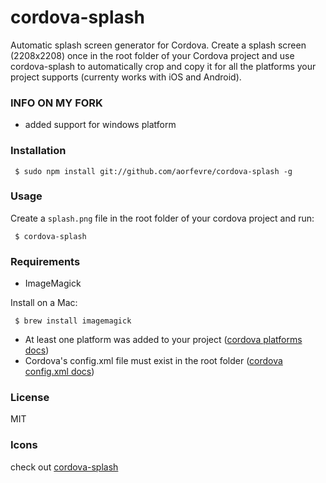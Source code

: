 # cordova-splash

Automatic splash screen generator for Cordova. Create a splash screen (2208x2208) once in the root folder of your Cordova project and use cordova-splash to automatically crop and copy it for all the platforms your project supports (currenty works with iOS and Android).

### INFO ON MY FORK
- added support for windows platform

### Installation

     $ sudo npm install git://github.com/aorfevre/cordova-splash -g

### Usage

Create a ```splash.png``` file in the root folder of your cordova project and run:

     $ cordova-splash

### Requirements

- ImageMagick

Install on a Mac:

     $ brew install imagemagick

- At least one platform was added to your project ([cordova platforms docs](http://cordova.apache.org/docs/en/3.4.0/guide_platforms_index.md.html#Platform%20Guides))
- Cordova's config.xml file must exist in the root folder ([cordova config.xml docs](http://cordova.apache.org/docs/en/3.4.0/config_ref_index.md.html#The%20config.xml%20File))

### License

MIT

### Icons

check out [cordova-splash](https://github.com/aorfevre/cordova-icon)